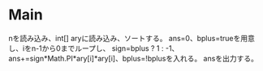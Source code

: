 # Main
nを読み込み、int[] aryに読み込み、ソートする。
ans=0、bplus=trueを用意し、iをn-1から0までループし、
sign=bplus ? 1 : -1、ans+=sign\*Math.PI\*ary[i]\*ary[i]、bplus=!bplusを入れる。
ansを出力する。
